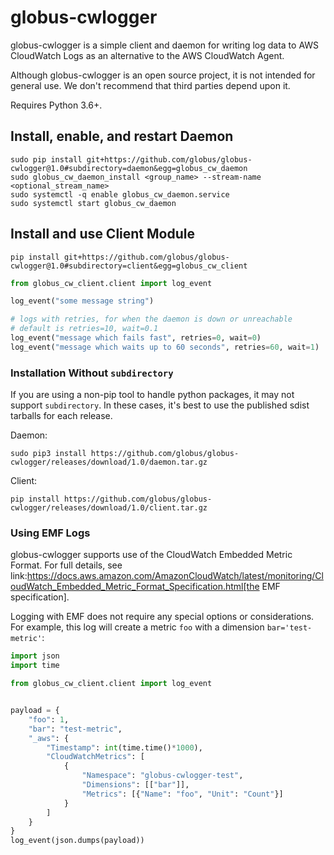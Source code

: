 # globus-cwlogger

globus-cwlogger is a simple client and daemon for writing log data to
AWS CloudWatch Logs as an alternative to the AWS CloudWatch Agent.

Although globus-cwlogger is an open source project, it is not intended for
general use. We don't recommend that third parties depend upon it.

Requires Python 3.6+.

## Install, enable, and restart Daemon

```shell
sudo pip install git+https://github.com/globus/globus-cwlogger@1.0#subdirectory=daemon&egg=globus_cw_daemon
sudo globus_cw_daemon_install <group_name> --stream-name <optional_stream_name>
sudo systemctl -q enable globus_cw_daemon.service
sudo systemctl start globus_cw_daemon
```

## Install and use Client Module

```shell
pip install git+https://github.com/globus/globus-cwlogger@1.0#subdirectory=client&egg=globus_cw_client
```

```python
from globus_cw_client.client import log_event

log_event("some message string")

# logs with retries, for when the daemon is down or unreachable
# default is retries=10, wait=0.1
log_event("message which fails fast", retries=0, wait=0)
log_event("message which waits up to 60 seconds", retries=60, wait=1)
```

### Installation Without `subdirectory`

If you are using a non-pip tool to handle python packages, it may not support
`subdirectory`. In these cases, it's best to use the published sdist tarballs
for each release.

Daemon:

```shell
sudo pip3 install https://github.com/globus/globus-cwlogger/releases/download/1.0/daemon.tar.gz
```

Client:

```shell
pip install https://github.com/globus/globus-cwlogger/releases/download/1.0/client.tar.gz
```

### Using EMF Logs

globus-cwlogger supports use of the CloudWatch Embedded Metric Format.
For full details, see
link:https://docs.aws.amazon.com/AmazonCloudWatch/latest/monitoring/CloudWatch_Embedded_Metric_Format_Specification.html[the EMF specification].

Logging with EMF does not require any special options or considerations. For
example, this log will create a metric `foo` with a dimension
`bar='test-metric'`:

```python
import json
import time

from globus_cw_client.client import log_event


payload = {
    "foo": 1,
    "bar": "test-metric",
    "_aws": {
        "Timestamp": int(time.time()*1000),
        "CloudWatchMetrics": [
            {
                "Namespace": "globus-cwlogger-test",
                "Dimensions": [["bar"]],
                "Metrics": [{"Name": "foo", "Unit": "Count"}]
            }
        ]
    }
}
log_event(json.dumps(payload))
```
